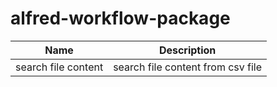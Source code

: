 # alfred-workflow-package

|        Name         |            Description            |
| :-----------------: | :-------------------------------: |
| search file content | search file content from csv file |



